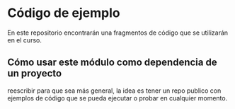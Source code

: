 # Código de ejemplo



En este repositorio encontrarán una fragmentos de código que se utilizarán en el curso.

## Cómo usar este módulo como dependencia de un proyecto

reescribir para que sea más general, la idea es tener un repo publico con ejemplos de código que se pueda ejecutar o probar en cualquier momento.